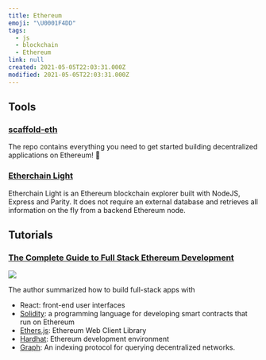 ```yaml
---
title: Ethereum
emoji: "\U0001F4DD"
tags:
  - js
  - blockchain
  - Ethereum
link: null
created: 2021-05-05T22:03:31.000Z
modified: 2021-05-05T22:03:31.000Z
---
```


## Tools

### [scaffold-eth](https://github.com/austintgriffith/scaffold-eth)

The repo contains everything you need to get started building decentralized applications on Ethereum! 🚀

### [Etherchain Light](https://github.com/gobitfly/etherchain-light)

Etherchain Light is an Ethereum blockchain explorer built with NodeJS, Express and Parity. It does not require an external database and retrieves all information on the fly from a backend Ethereum node.

## Tutorials

### [The Complete Guide to Full Stack Ethereum Development](https://dev.to/dabit3/the-complete-guide-to-full-stack-ethereum-development-3j13)

![](https://res.cloudinary.com/practicaldev/image/fetch/s--J6E3hgSB--/c_imagga_scale,f_auto,fl_progressive,h_420,q_auto,w_1000/https://dev-to-uploads.s3.amazonaws.com/uploads/articles/fxq0yu3jd7qw35itdxii.jpg)

The author summarized how to build full-stack apps with

- React: front-end user interfaces
- [Solidity](https://soliditylang.org/): a programming language for developing smart contracts that run on Ethereum
- [Ethers.js](https://docs.ethers.io/): Ethereum Web Client Library
- [Hardhat](https://hardhat.org/): Ethereum development environment
- [Graph](https://thegraph.com/): An indexing protocol for querying decentralized networks.
